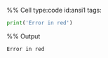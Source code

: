 %% Cell type:code id:ansi1 tags:

``` python
print('Error in red')
```

%% Output

    Error in red
